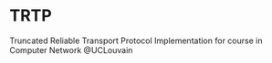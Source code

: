 # TRTP
Truncated Reliable Transport Protocol Implementation for course in Computer Network @UCLouvain

